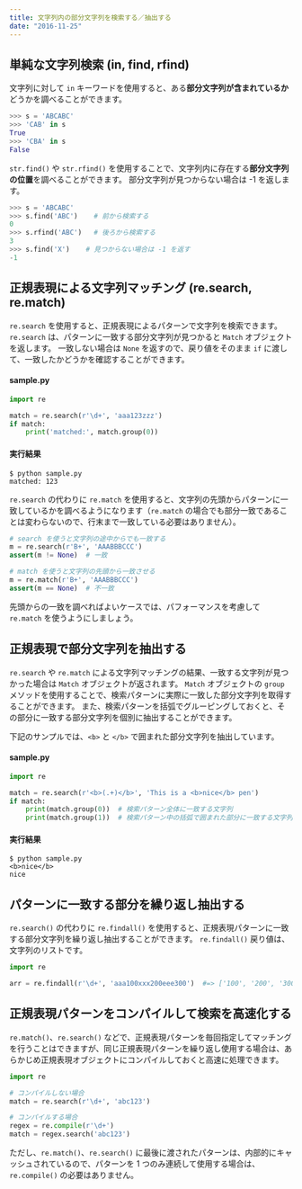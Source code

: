 ```yaml
---
title: 文字列内の部分文字列を検索する／抽出する
date: "2016-11-25"
---
```


単純な文字列検索 (in, find, rfind)
----

文字列に対して `in` キーワードを使用すると、ある**部分文字列が含まれているか**どうかを調べることができます。

```python
>>> s = 'ABCABC'
>>> 'CAB' in s
True
>>> 'CBA' in s
False
```

`str.find()` や `str.rfind()` を使用することで、文字列内に存在する**部分文字列の位置**を調べることができます。
部分文字列が見つからない場合は -1 を返します。

```python
>>> s = 'ABCABC'
>>> s.find('ABC')    # 前から検索する
0
>>> s.rfind('ABC')   # 後ろから検索する
3
>>> s.find('X')    # 見つからない場合は -1 を返す
-1
```


正規表現による文字列マッチング (re.search, re.match)
----

`re.search` を使用すると、正規表現によるパターンで文字列を検索できます。
`re.search` は、パターンに一致する部分文字列が見つかると `Match` オブジェクトを返します。
一致しない場合は `None` を返すので、戻り値をそのまま `if` に渡して、一致したかどうかを確認することができます。

#### sample.py

```python
import re

match = re.search(r'\d+', 'aaa123zzz')
if match:
    print('matched:', match.group(0))
```

#### 実行結果

```
$ python sample.py
matched: 123
```

`re.search` の代わりに `re.match` を使用すると、文字列の先頭からパターンに一致しているかを調べるようになります（`re.match` の場合でも部分一致であることは変わらないので、行末まで一致している必要はありません）。

```python
# search を使うと文字列の途中からでも一致する
m = re.search(r'B+', 'AAABBBCCC')
assert(m != None)  # 一致

# match を使うと文字列の先頭から一致させる
m = re.match(r'B+', 'AAABBBCCC')
assert(m == None)  # 不一致
```

先頭からの一致を調べればよいケースでは、パフォーマンスを考慮して `re.match` を使うようにしましょう。


正規表現で部分文字列を抽出する
----

`re.search` や `re.match` による文字列マッチングの結果、一致する文字列が見つかった場合は `Match` オブジェクトが返されます。
`Match` オブジェクトの `group` メソッドを使用することで、検索パターンに実際に一致した部分文字列を取得することができます。
また、検索パターンを括弧でグルーピングしておくと、その部分に一致する部分文字列を個別に抽出することができます。

下記のサンプルでは、`<b>` と `</b>` で囲まれた部分文字列を抽出しています。

#### sample.py

```python
import re

match = re.search(r'<b>(.+)</b>', 'This is a <b>nice</b> pen')
if match:
    print(match.group(0))  # 検索パターン全体に一致する文字列
    print(match.group(1))  # 検索パターン中の括弧で囲まれた部分に一致する文字列
```

#### 実行結果

```
$ python sample.py
<b>nice</b>
nice
```


パターンに一致する部分を繰り返し抽出する
----

`re.search()` の代わりに `re.findall()` を使用すると、正規表現パターンに一致する部分文字列を繰り返し抽出することができます。
`re.findall()` 戻り値は、文字列のリストです。

```python
import re

arr = re.findall(r'\d+', 'aaa100xxx200eee300')  #=> ['100', '200', '300']
```


正規表現パターンをコンパイルして検索を高速化する
----

`re.match()`、`re.search()` などで、正規表現パターンを毎回指定してマッチングを行うことはできますが、同じ正規表現パターンを繰り返し使用する場合は、あらかじめ正規表現オブジェクトにコンパイルしておくと高速に処理できます。

```python
import re

# コンパイルしない場合
match = re.search(r'\d+', 'abc123')

# コンパイルする場合
regex = re.compile(r'\d+')
match = regex.search('abc123')
```

ただし、`re.match()`、`re.search()` に最後に渡されたパターンは、内部的にキャッシュされているので、パターンを 1 つのみ連続して使用する場合は、`re.compile()` の必要はありません。


